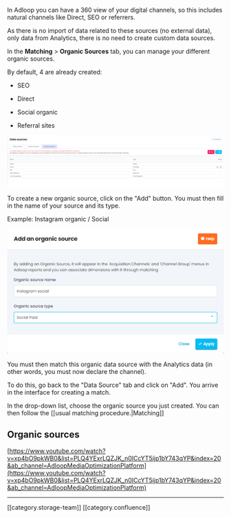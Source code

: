 In Adloop you can have a 360 view of your digital channels, so this includes natural channels like Direct, SEO or referrers.

As there is no import of data related to these sources (no external data), only data from Analytics, there is no need to create custom data sources.

In the  **Matching**  >  **Organic Sources**  tab, you can manage your different organic sources.

By default, 4 are already created:


* SEO


* Direct


* Social organic


* Referral sites



![](images/storage/image-20231009-150636.png)

To create a new organic source, click on the "Add" button. You must then fill in the name of your source and its type.

Example: Instagram organic / Social 

![](images/storage/image-20231009-150708.png)

You must then match this organic data source with the Analytics data (in other words, you must now declare the channel).

To do this, go back to the "Data Source" tab and click on "Add". You arrive in the interface for creating a match.

In the drop-down list, choose the organic source you just created. You can then follow the [[usual matching procedure.|Matching]]


## Organic sources
[https://www.youtube.com/watch?v=xp4bO9pkWB0&list=PLQ4YExrLQZJK_n0ICcYT5ijp1bY743qYP&index=20&ab_channel=AdloopMediaOptimizationPlatform](https://www.youtube.com/watch?v=xp4bO9pkWB0&list=PLQ4YExrLQZJK_n0ICcYT5ijp1bY743qYP&index=20&ab_channel=AdloopMediaOptimizationPlatform)



*****

[[category.storage-team]] 
[[category.confluence]] 
